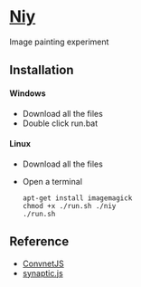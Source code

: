 [Niy](https://github.com/microic/niy)
====  
Image painting experiment 

Installation
----
#### Windows
* Download all the files
* Double click run.bat
#### Linux
* Download all the files
* Open a terminal

      apt-get install imagemagick
      chmod +x ./run.sh ./niy
      ./run.sh
    
Reference
----
* [ConvnetJS](http://cs.stanford.edu/people/karpathy/convnetjs/demo/image_regression.html)
* [synaptic.js](http://caza.la/synaptic/#/paint-an-image)
